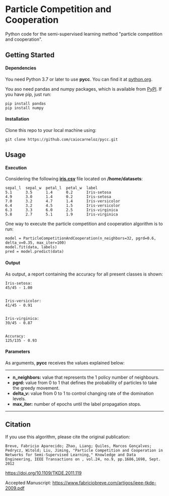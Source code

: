 ﻿# Particle Competition and Cooperation
Python code for the semi-supervised learning method "particle competition and cooperation".

## Getting Started
#### Dependencies
You need Python 3.7 or later to use **pycc**. You can find it at [python.org](https://www.python.org/).

You aso need pandas and numpy packages, which is available from [PyPI](https://pypi.org). If you have pip, just run:
```
pip install pandas
pip install numpy
```
#### Installation
Clone this repo to your local machine using:
```
git clone https://github.com/caiocarneloz/pycc.git
```

## Usage

#### Execution
Considering the following [**iris.csv**](https://archive.ics.uci.edu/ml/datasets/iris) file located on **/home/datasets**:
```
sepal_l  sepal_w  petal_l  petal_w  label
5.1      3.5      1.4      0.2      Iris-setosa
4.9      3.0      1.4      0.2      Iris-setosa
7.0      3.2      4.7      1.4      Iris-versicolor
6.4      3.2      4.5      1.5      Iris-versicolor
6.3      3.3      6.0      2.5      Iris-virginica
5.8      2.7      5.1      1.9      Iris-virginica
```
One way to execute the particle competition and cooperation algorithm is to run:
```
model = ParticleCompetitionAndCooperation(n_neighbors=32, pgrd=0.6, delta_v=0.35, max_iter=100)
model.fit(data, labels)
pred = model.predict(data)
```

#### Output
As output, a report containing the accuracy for all present classes is shown:
```
Iris-setosa: 
45/45 - 1.00


Iris-versicolor: 
41/45 - 0.91


Iris-virginica: 
39/45 - 0.87


Accuracy: 
125/135 - 0.93
```

#### Parameters
As arguments, **pycc** receives the values explained below:

---
- **n_neighbors:** value that represents the 1 policy number of neighbours.
- **pgrd:** value from 0 to 1 that defines the probability of particles to take the greedy movement.
- **delta_v:** value from 0 to 1 to control changing rate of the domination levels.
- **max_iter:** number of epochs until the label propagation stops.
---

## Citation
If you use this algorithm, please cite the original publication:

`Breve, Fabricio Aparecido; Zhao, Liang; Quiles, Marcos Gonçalves; Pedrycz, Witold; Liu, Jiming, "Particle Competition and Cooperation in Networks for Semi-Supervised Learning," Knowledge and Data Engineering, IEEE Transactions on , vol.24, no.9, pp.1686,1698, Sept. 2012`

https://doi.org/10.1109/TKDE.2011.119

Accepted Manuscript: https://www.fabriciobreve.com/artigos/ieee-tkde-2009.pdf
